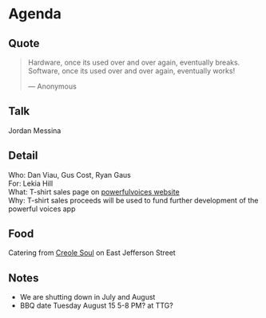 # Agenda
## Quote
> Hardware, once its used over and over again, eventually breaks. Software, once its used over and over again, eventually works!
>
> ― Anonymous

## Talk
Jordan Messina  

## Detail
Who: Dan Viau, Gus Cost, Ryan Gaus  
For: Lekia Hill  
What: T-shirt sales page on [powerfulvoices website](powerfulvoicesapp.com)  
Why: T-shirt sales proceeds will be used to fund further development of the powerful voices app

## Food
Catering from [Creole Soul](http://creolesoulcafe.com/) on East Jefferson Street

## Notes
- We are shutting down in July and August
- BBQ date Tuesday August 15 5-8 PM? at TTG? 
